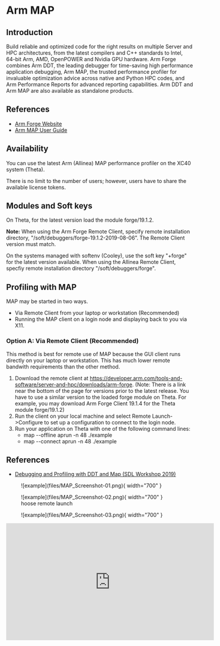 # Arm MAP
## Introduction
Build reliable and optimized code for the right results on multiple Server and HPC architectures, from the latest compilers and C++ standards to Intel, 64-bit Arm, AMD, OpenPOWER and Nvidia GPU hardware. Arm Forge combines Arm DDT, the leading debugger for time-saving high performance application debugging, Arm MAP, the trusted performance profiler for invaluable optimization advice across native and Python HPC codes, and Arm Performance Reports for advanced reporting capabilities. Arm DDT and Arm MAP are also available as standalone products.

## References
- [Arm Forge Website](https://www.arm.com/products/development-tools/server-and-hpc/forge)
- [Arm MAP User Guide](https://developer.arm.com/docs/101136/2002/map)

## Availability
You can use the latest Arm (Allinea) MAP performance profiler on the XC40 system (Theta).

There is no limit to the number of users; however, users have to share the available license tokens.

## Modules and Soft keys
On Theta, for the latest version load the module forge/19.1.2. 

**Note:** When using the Arm Forge Remote Client, specify remote installation directory, "/soft/debuggers/forge-19.1.2-2019-08-06”.  The Remote Client version must match.

On the systems managed with softenv (Cooley), use the soft key "+forge" for the latest version available.  When using the Allinea Remote Client, specfiy remote installation directory "/soft/debuggers/forge".

## Profiling with MAP
MAP may be started in two ways.

- Via Remote Client from your laptop or workstation (Recommended)
- Running the MAP client on a login node and displaying back to you via X11.

### Option A: Via Remote Client (Recommended)
This method is best for remote use of MAP because the GUI client runs directly on your laptop or workstation.  This has much lower remote bandwith requirements than the other method.
1. Download the remote client at https://developer.arm.com/tools-and-software/server-and-hpc/downloads/arm-forge. (Note: There is a link near the bottom of the page for versions prior to the latest release. You have to use a similar version to the loaded forge module on Theta. For example, you may download Arm Forge Client 19.1.4 for the Theta module forge/19.1.2)
2. Run the client on your local machine and select Remote Launch->Configure to set up a configuration to connect to the login node.
3. Run your application on Theta with one of the following command lines:
    - map --offline aprun -n 48 ./example
    - map --connect aprun -n 48 ./example

## References
- [Debugging and Profiling with DDT and Map (SDL Workshop 2019)](https://www.alcf.anl.gov/sites/default/files/2020-03/Hulguin_SDL_10_2019_Arm_DDT_Map.pdf)

<figure markdown>
  ![example](files/MAP_Screenshot-01.png){ width="700" }
</figure>

<figure markdown>
  ![example](files/MAP_Screenshot-02.png){ width="700" }
  <figcaption>hoose remote launch</figcaption>
</figure>

<figure markdown>
  ![example](files/MAP_Screenshot-03.png){ width="700" }
</figure>

<iframe width="560" height="315" src="https://www.youtube.com/embed/rcOmqnhP_X4" title="YouTube video player" frameborder="0" allow="accelerometer; autoplay; clipboard-write; encrypted-media; gyroscope; picture-in-picture" allowfullscreen></iframe>
